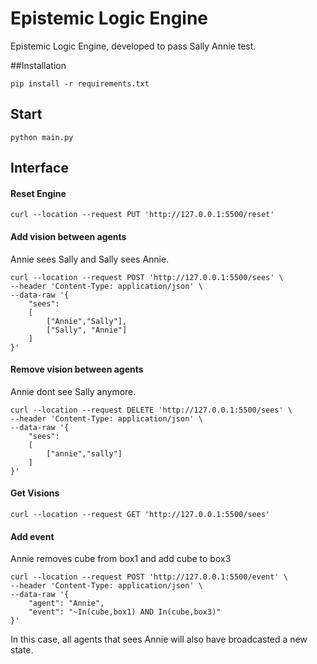 Epistemic Logic Engine
================================================================
Epistemic Logic Engine, developed to pass Sally Annie test.

##Installation
```
pip install -r requirements.txt
```

## Start

```
python main.py
```

## Interface

#### Reset Engine
```
curl --location --request PUT 'http://127.0.0.1:5500/reset'
```
#### Add vision between agents
Annie sees Sally and Sally sees Annie.

```
curl --location --request POST 'http://127.0.0.1:5500/sees' \
--header 'Content-Type: application/json' \
--data-raw '{
    "sees":
    [
        ["Annie","Sally"],
        ["Sally", "Annie"]
    ]
}'
```
#### Remove vision between agents
Annie dont see Sally anymore.
```
curl --location --request DELETE 'http://127.0.0.1:5500/sees' \
--header 'Content-Type: application/json' \
--data-raw '{
    "sees":
    [
        ["annie","sally"]
    ]
}'
```
#### Get Visions
```
curl --location --request GET 'http://127.0.0.1:5500/sees'
```
#### Add event
Annie removes cube from box1 and add cube to box3
```
curl --location --request POST 'http://127.0.0.1:5500/event' \
--header 'Content-Type: application/json' \
--data-raw '{
    "agent": "Annie",
    "event": "~In(cube,box1) AND In(cube,box3)"
}'
```
In this case, all agents that sees Annie will also have broadcasted a new state.